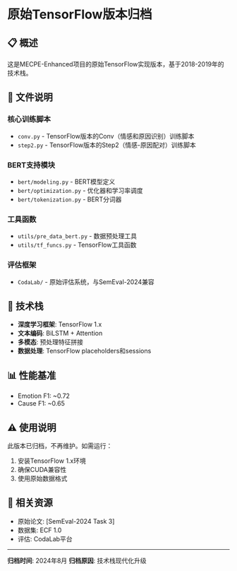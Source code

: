 # 原始TensorFlow版本归档

## 📋 概述
这是MECPE-Enhanced项目的原始TensorFlow实现版本，基于2018-2019年的技术栈。

## 📁 文件说明

### 核心训练脚本
- `conv.py` - TensorFlow版本的Conv（情感和原因识别）训练脚本
- `step2.py` - TensorFlow版本的Step2（情感-原因配对）训练脚本

### BERT支持模块
- `bert/modeling.py` - BERT模型定义
- `bert/optimization.py` - 优化器和学习率调度
- `bert/tokenization.py` - BERT分词器

### 工具函数
- `utils/pre_data_bert.py` - 数据预处理工具
- `utils/tf_funcs.py` - TensorFlow工具函数

### 评估框架
- `CodaLab/` - 原始评估系统，与SemEval-2024兼容

## 🔧 技术栈
- **深度学习框架**: TensorFlow 1.x
- **文本编码**: BiLSTM + Attention
- **多模态**: 预处理特征拼接
- **数据处理**: TensorFlow placeholders和sessions

## 📊 性能基准
- Emotion F1: ~0.72
- Cause F1: ~0.65

## ⚠️ 使用说明
此版本已归档，不再维护。如需运行：
1. 安装TensorFlow 1.x环境
2. 确保CUDA兼容性
3. 使用原始数据格式

## 🔗 相关资源
- 原始论文: [SemEval-2024 Task 3]
- 数据集: ECF 1.0
- 评估: CodaLab平台

---
**归档时间**: 2024年8月
**归档原因**: 技术栈现代化升级